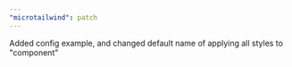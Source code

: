 ```yaml
---
"microtailwind": patch
---
```


Added config example, and changed default name of applying all styles to "component"
